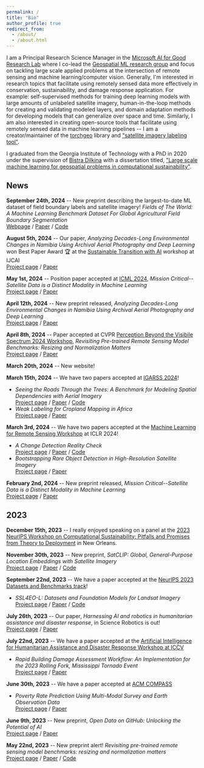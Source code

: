 ```yaml
---
permalink: /
title: "Bio"
author_profile: true
redirect_from: 
  - /about/
  - /about.html
---
```


I am a Principal Research Science Manager in the [Microsoft AI for Good Research Lab](https://www.microsoft.com/en-us/research/group/ai-for-good-research-lab/) where I co-lead the [Geospatial ML research group](https://www.microsoft.com/en-us/research/project/geospatial-machine-learning/) and focus on tackling large scale applied problems at the intersection of remote sensing and machine learning/computer vision. Generally, I'm interested in research topics that facilitate using remotely sensed data more effectively in conservation, sustainability, and damage response application. For example: self-supervised methods for training deep learning models with large amounts of unlabeled satellite imagery, human-in-the-loop methods for creating and validating modeled layers, and domain adaptation methods for developing models that can generalize over space and time. Similarly, I am also interested in creating open-source tools that facilitate using remotely sensed data in machine learning pipelines -- I am a creator/maintainer of the [torchgeo](https://github.com/microsoft/torchgeo) library and ["satellite imagery labeling tool"](https://github.com/microsoft/satellite-imagery-labeling-tool).

I graduated from the Georgia Institute of Technology with a PhD in 2020 under the supervision of [Bistra Dilkina](https://viterbi.usc.edu/directory/faculty/Dilkina/Bistra) with a dissertation titled, ["Large scale machine learning for geospatial problems in computational sustainability"](https://repository.gatech.edu/entities/publication/af1a7913-e832-475e-a25b-d030dcb42bc5/full).


## News

**September 24th, 2024** -- New preprint describing the largest-to-date ML dataset of field boundary labels and satellite imagery! *Fields of The World: A Machine Learning Benchmark Dataset For Global Agricultural Field Boundary Segmentation* <br/> [Webpage](https://fieldsofthe.world/) / [Paper](https://arxiv.org/abs/2409.16252) / [Code](https://github.com/fieldsoftheworld/ftw-baselines) 

**August 5th, 2024** -- Our paper, *Analyzing Decades-Long Environmental Changes in Namibia Using Archival Aerial Photography and Deep Learning* won Best Paper Award 🏆 at the [Sustainable Transition with AI](https://stai.jeju.ai/) workshop at IJCAI <br/> [Project page](publication/2024-04-12-Analyzing-Historical-Aerial-Imagery) / [Paper](https://arxiv.org/abs/2404.08544) 


**May 1st, 2024** -- Position paper accepted at [ICML 2024](https://icml.cc/), *Mission Critical--Satellite Data is a Distinct Modality in Machine Learning* <br/> [Project page](publication/2024-01-01-Mission-Critical-Satellite-Data-is-a-Distinct-Modality-in-Machine-Learning) / [Paper](https://arxiv.org/abs/2402.01444) 


**April 12th, 2024** -- New preprint released, *Analyzing Decades-Long Environmental Changes in Namibia Using Archival Aerial Photography and Deep Learning* <br/> [Project page](publication/2024-04-12-Analyzing-Historical-Aerial-Imagery) / [Paper](https://arxiv.org/abs/2404.08544) 


**April 8th, 2024** -- Paper accepted at CVPR [Perception Beyond the Visibile Spectrum 2024 Workshop](https://pbvs-workshop.github.io/), *Revisiting Pre-trained Remote Sensing Model Benchmarks: Resizing and Normalization Matters* <br/> [Project page](publication/2023-01-01-Revisiting-Pre-trained-Remote-Sensing-Model-Benchmarks-Resizing-and-Normalization-Matters) / [Paper](https://arxiv.org/abs/2305.13456) 


**March 20th, 2024** -- New website!


**March 15th, 2024** -- We have two papers accepted at [IGARSS 2024](https://www.2024.ieeeigarss.org/index.php)!
- *Seeing the Roads Through the Trees: A Benchmark for Modeling Spatial Dependencies with Aerial Imagery* <br/> [Project page](publication/2024-01-01-Seeing-the-Roads-Through-the-Trees-A-Benchmark-for-Modeling-Spatial-Dependencies-with-Aerial-Imagery) / [Paper](https://arxiv.org/abs/2401.06762) / [Code](https://github.com/isaaccorley/ChesapeakeRSC)
- *Weak Labeling for Cropland Mapping in Africa* <br/> [Project page](publication/2024-01-01-Weak-Labeling-for-Cropland-Mapping-in-Africa) / [Paper](https://arxiv.org/abs/2401.07014)


**March 3rd, 2024** -- We have two papers accepted at the [Machine Learning for Remote Sensing Workshop](https://ml-for-rs.github.io/iclr2024/) at ICLR 2024!
- *A Change Detection Reality Check* <br/> [Project page](publication/2024-01-01-A-Change-Detection-Reality-Check) / [Paper](https://arxiv.org/abs/2402.06994) / [Code](https://github.com/isaaccorley/a-change-detection-reality-check)
- *Bootstrapping Rare Object Detection in High-Resolution Satellite Imagery* <br/> [Project page](publication/2024-01-01-Bootstrapping-Rare-Object-Detection-in-High-Resolution-Satellite-Imagery) / [Paper](https://arxiv.org/abs/2403.02736)


**February 2nd, 2024** -- New preprint released, *Mission Critical--Satellite Data is a Distinct Modality in Machine Learning* <br/> [Project page](publication/2024-01-01-Mission-Critical-Satellite-Data-is-a-Distinct-Modality-in-Machine-Learning) / [Paper](https://arxiv.org/abs/2402.01444) 


## 2023


**December 15th, 2023** -- I really enjoyed speaking on a panel at the [2023 NeurIPS Workshop on Computational Sustainability: Pitfalls and Promises from Theory to Deployment](https://www.compsust.net/compsust-2023/) in New Orleans.


**November 30th, 2023** -- New preprint, *SatCLIP: Global, General-Purpose Location Embeddings with Satellite Imagery* <br/> [Project page](publication/2023-01-01-SatCLIP-Global-General-Purpose-Location-Embeddings-with-Satellite-Imagery) / [Paper](https://arxiv.org/abs/2311.17179) / [Code](https://github.com/microsoft/satclip)


**September 22nd, 2023** -- We have a paper accepted at the [NeurIPS 2023 Datasets and Benchmarks track](https://neurips.cc/Conferences/2023)!
- *SSL4EO-L: Datasets and Foundation Models for Landsat Imagery* <br/> [Project page](publication/2024-01-01-SSL4EO-L-Datasets-and-Foundation-Models-for-Landsat-Imagery) / [Paper](https://arxiv.org/abs/2306.09424) / [Code](https://github.com/microsoft/torchgeo/tree/main/experiments/ssl4eo)


**July 26th, 2023** -- Our paper, *Harnessing AI and robotics in humanitarian assistance and disaster response*, in Science Robotics is out! <br/> [Project page](publication/2023-01-01-Harnessing-AI-and-Robotics-in-Humanitarian-Assistance-and-Disaster-Response) / [Paper](https://www.science.org/doi/abs/10.1126/scirobotics.adj2767)


**July 22nd, 2023** -- We have a paper accepted at the [Artificial Intelligence for Humanitarian Assistance and Disaster Response Workshop at ICCV](https://www.hadr.ai/previous-versions/iccv-2023/accepted-papers-iccv23)
- *Rapid Building Damage Assessment Workflow: An Implementation for the 2023 Rolling Fork, Mississippi Tornado Event* <br/> [Project page](publication/2023-01-01-Rapid-Building-Damage-Assessment-Workflow-An-Implementation-for-the-2023-Rolling-Fork-Mississippi-Tornado-Event) / [Paper](https://arxiv.org/abs/2306.12589)


**June 30th, 2023** -- We have a paper accepted at [ACM COMPASS](https://2023.compass.hosting.acm.org/)
- *Poverty Rate Prediction Using Multi-Modal Survey and Earth Observation Data* <br/> [Project page](publication/2023-01-01-Poverty-Rate-Prediction-Using-Multi-Modal-Survey-and-Earth-Observation-Data) / [Paper](https://arxiv.org/abs/2307.11921)


**June 9th, 2023** -- New preprint, *Open Data on GitHub: Unlocking the Potential of AI* <br/> [Project page](publication/2023-01-01-Open-Data-on-GitHub-Unlocking-the-Potential-of-AI) / [Paper](https://arxiv.org/abs/2306.06191)


**May 22nd, 2023** -- New preprint alert! *Revisiting pre-trained remote sensing model benchmarks: resizing and normalization matters* <br/> [Project page](publication/2023-01-01-Revisiting-Pre-trained-Remote-Sensing-Model-Benchmarks-Resizing-and-Normalization-Matters) / [Paper](https://arxiv.org/abs/2305.13456) / [Code](https://github.com/isaaccorley/resize-is-all-you-need)
